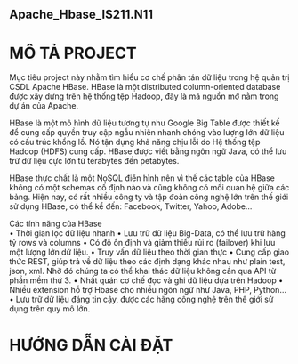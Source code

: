 ## Apache_Hbase_IS211.N11
# MÔ TẢ PROJECT
Mục tiêu project này nhằm tìm hiểu cơ chế phân tán dữ liệu trong hệ quản trị CSDL Apache HBase. HBase là một distributed column-oriented database được xây dựng trên hệ thống tệp Hadoop, đây là mã nguồn mở nằm trong dự án của Apache. 

HBase là một mô hình dữ liệu tương tự như Google Big Table được thiết kế để cung cấp quyền truy cập ngẫu nhiên nhanh chóng vào lượng lớn dữ liệu có cấu trúc khổng lồ. Nó tận dụng khả năng chịu lỗi do Hệ thống tệp Hadoop (HDFS) cung cấp. HBase được viết bằng ngôn ngữ Java, có thể lưu trữ dữ liệu cực lớn từ terabytes đến petabytes.

HBase thực chất là một NoSQL điển hình nên vì thế các table của HBase không có một schemas cố định nào và cũng không có mối quan hệ giữa các bảng. Hiện nay, có rất nhiều công ty và tập đoàn công nghệ lớn trên thế giới sử dụng HBase, có thể kể đến: Facebook, Twitter, Yahoo, Adobe…

Các tính năng của HBase </br>
•	Thời gian lọc dữ liệu nhanh 
•	Lưu trữ dữ liệu Big-Data, có thể lưu trữ hàng tỷ rows và columns 
•	Có độ ổn định và giảm thiểu rủi ro (failover) khi lưu một lượng lớn dữ liệu. 
•	Truy vấn dữ liệu theo thời gian thực 
•	Cung cấp giao thức REST, giúp trả về dữ liệu theo các định dạng khác nhau như plain test, json, xml. Nhờ đó chúng ta có thể khai thác dữ liệu không cần qua API từ phần mềm thứ 3. 
•	Nhất quán cơ chế đọc và ghi dữ liệu dựa trên Hadoop 
•	Nhiều extension hỗ trợ Hbase cho nhiều ngôn ngữ như Java, PHP, Python… 
•	Lưu trữ dữ liệu đáng tin cậy, được các hãng công nghệ trên thế giới sử dụng trên quy mô lớn.

# HƯỚNG DẪN CÀI ĐẶT
